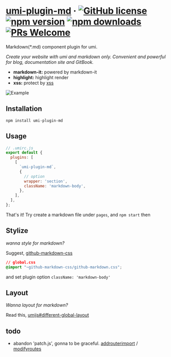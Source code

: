 # [umi-plugin-md](#) &middot; [![GitHub license](https://img.shields.io/badge/license-MIT-blue.svg)](https://github.com/chiaweilee/umi-plugin-md/blob/master/LICENSE) [![npm version](https://img.shields.io/npm/v/umi-plugin-md.svg?style=flat)](https://www.npmjs.com/package/umi-plugin-md) [![npm downloads](https://img.shields.io/npm/dm/umi-plugin-md.svg)](https://npmcharts.com/compare/umi-plugin-md?minimal=true) [![PRs Welcome](https://img.shields.io/badge/PRs-welcome-brightgreen.svg)](#)

Markdown(\*.md) component plugin for umi. 

*Create your website with umi and markdown only. Convenient and powerful for blog, documentation site and GitBook.*

* **markdown-it:** powered by markdown-it
* **highlight:** highlight render
* **xss:** protect by [xss](https://www.npmjs.com/package/xss)

![Example](https://raw.githubusercontent.com/chiaweilee/umi-plugin-md/master/Screenshot%202019-07-08%20at%2021.15.41.png)

## Installation

```
npm install umi-plugin-md
```

## Usage

```js
// .umirc.js
export default {
  plugins: [
    [
      `umi-plugin-md`,
      {
        // option
        wrapper: 'section',
        className: 'markdown-body',
      },
    ],
  ],
};
```

That's it!
Try create a markdown file under `pages`, and `npm start` then

## Stylize

*wanna style for markdown?*

Suggest, [github-markdown-css](https://www.npmjs.com/package/github-markdown-css)

```css
// global.css
@import "~github-markdown-css/github-markdown.css";
```

and set plugin option `className: 'markdown-body'`

## Layout

*Wanna layout for markdown?*

Read this, [umijs#different-global-layout](https://umijs.org/guide/router.html#different-global-layout)

## todo

- abandon 'patch.js', gonna to be graceful. [addrouterimport](https://umijs.org/plugin/develop.html#addrouterimport) / [modifyroutes](https://umijs.org/plugin/develop.html#modifyroutes)
